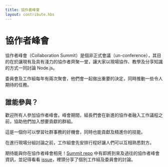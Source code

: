```yaml
---
title: 協作者峰會
layout: contribute.hbs
---
```


# 協作者峰會

協作者峰會（Collaboration Summit）是個非正式會議（un-conference），其目的在於讓現有及具有淺力的協作者齊聚一堂，讓大家以現場協作、教學及分享知識的方式一同討論 Node.js。

委員會及工作組每年有兩次聚會，他們會一起做出重要的決定，同時推動一些令人期待的任務。

## 誰能參與？

歡迎所有人參加協作者峰會。峰會期間，組長們會在新進的協作者融入工作議程之前，協助他們加入想要貢獻的群組。

這是一個你可以學習社群事務的好機會，同時也能貢獻及精進你的技能。

在進行現場分組討論之前，工作組會先安排行程好讓人們可以互相熟悉對方。

期待能與你在協作者峰會相見！[Summit repo](https://github.com/nodejs/summit) 中有即將到來及過往的協作者峰會資訊，並記得看看 [issue](https://github.com/nodejs/summit/issues)，裡頭分享了個別工作組及委員會的討論。
